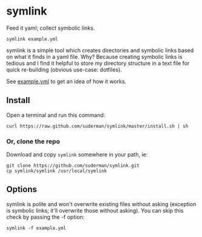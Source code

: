 symlink
=======

Feed it yaml; collect symbolic links.  

`symlink example.yml`  

symlink is a simple tool which creates directories and symbolic links based on what it finds in a yaml file. Why? Because creating symbolic links is tedious and I find it helpful to store my directory structure in a text file for quick re-building (obvious use-case: dotfiles).  

See 
[example.yml](https://github.com/suderman/symlink/blob/master/example.yml) to get an idea of how it works.  

Install
-------
Open a terminal and run this command:  

`curl https://raw.github.com/suderman/symlink/master/install.sh | sh`  

### Or, clone the repo
Download and copy `symlink` somewhere in your path, ie: 

`git clone https://github.com/suderman/symlink.git`  
`cp symlink/symlink /usr/local/symlink`  

Options
-------
symlink is polite and won't overwrite existing files without
asking (exception is symbolic links; it'll overwrite those without
asking). You can skip this check by passing the -f option:  

`symlink -f example.yml`  
